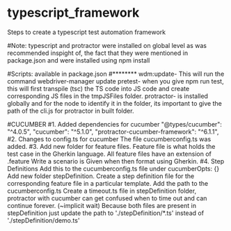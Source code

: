 # typescript_framework
Steps to create a typescript test automation framework

#Note:
typescript and protractor were installed on global level as was recommended inspight of,
the fact that they were mentioned in package.json and were installed using npm install


#Scripts:  available in package.json
#********
wdm:update- This will run the command webdriver-manager update
pretest- when you give npm run test, 
         this will first transpile (tsc) the TS code into JS code and create corresponding JS files in the tmpJSFiles folder. 
protractor- is installed globally and for the node to identify it in the folder, its important to give the path of the cli.js for protractor in built folder.

#CUCUMBER
#1. Added dependencies for cucumber
  "@types/cucumber": "^4.0.5",
    "cucumber": "^5.1.0",
    "protractor-cucumber-framework": "^6.1.1",
#2. Changes to config.ts for cucumber
  The file cucumberconfig.ts was added.
#3. Add new folder for feature files.
  Feature file is what holds the test case in the Gherkin language.
  All feature files have an extension of .feature
  Write a scenario is Given when then format using Gherkin.
#4. Step Definitions
  Add this to the cucumberconfig.ts file under cucumberOpts: {}
  Add new folder stepDefinition.
  Create a step definition file for the corresponding feature file in a particular template.
  Add the path to the cucumberconfig.ts
  Create a timeout.ts file in stepDefinition folder, protractor with cucumber can get confused when to time out and can continue forever. (~implicit wait)
  Because both files are present in stepDefinition just update the path to './stepDefinition/*.ts' instead of './stepDefinition/demo.ts'
  
